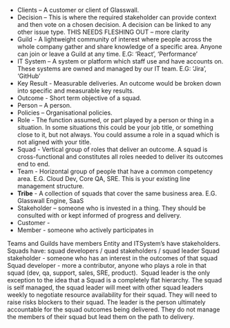 - Clients – A customer or client of Glasswall.
- Decision – This is where the required stakeholder can provide context and then vote on a chosen decision. A decision can be linked to any other issue type. 
THIS NEEDS FLESHING OUT – more clarity
- Guild - A lightweight community of interest where people across the whole company gather and share knowledge of a specific area. Anyone can join or leave a Guild at any time. E.G: ‘React’, ‘Performance’
- IT System – A system or platform which staff use and have accounts on. These systems are owned and managed by our IT team. E.G: ‘Jira’, ‘GitHub’
- Key Result - Measurable deliveries. An outcome would be broken down into specific and measurable key results.
- Outcome - Short term objective of a squad.
- Person – A person.
- Policies – Organisational policies. 
- Role - The function assumed, or part played by a person or thing in a situation. In some situations this could be your job title, or something close to it, but not always. You could assume a role in a squad which is not aligned with your title.
- Squad - Vertical group of roles that deliver an outcome. A squad is cross-functional and constitutes all roles needed to deliver its outcomes end to end. 
- Team - Horizontal group of people that have a common competency area. E.G. Cloud Dev, Core QA, SRE. This is your existing line management structure. 
- **Tribe** - A collection of squads that cover the same business area. E.G. Glasswall Engine, SaaS
- Stakeholder – someone who is invested in a thing. They should be consulted with or kept informed of progress and delivery.
- Customer -
- Member - someone who actively participates in​

Teams and Guilds have members
Entity and ITSystem’s have stakeholders.
Squads have:
squad developers / quad stakeholders / squad leader
Squad stakeholder - someone who has an interest in the outcomes of that squad​
Squad developer - more a contributor, anyone who plays a role in that squad (dev, qa, support, sales, SRE, product). ​
Squad leader is the only exception to the idea that a Squad is a completely flat hierarchy. The squad is self managed, the squad leader will meet with other squad leaders weekly to negotiate resource availability for their squad. They will need to raise risks blockers to their squad. The leader is the person ultimately accountable for the squad outcomes being delivered. They do not manage the members of their squad but lead them on the path to delivery.



